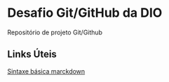 # Desafio Git/GitHub da DIO

Repositório de projeto Git/Github

## Links Úteis
[Sintaxe básica marckdown](https://www.markdownguide.org/basic-syntax/)
